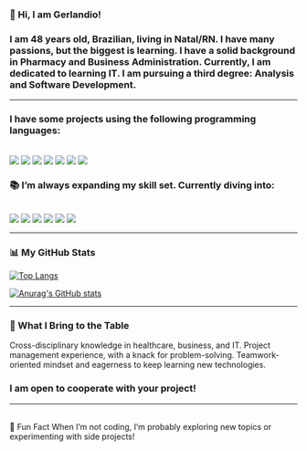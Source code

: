 ### 👋 Hi, I am Gerlandio! 
<h3>I am 48 years old, Brazilian, living in Natal/RN. I have many passions, but the biggest is learning.  I have a solid background in Pharmacy and Business Administration. Currently,  I am dedicated to learning IT. I am pursuing a third degree: Analysis and Software Development. </h2>

<hr>

<h3>I have some projects using the following programming languages:</h3>
<br>
<img src="https://img.shields.io/badge/HTML5-E34F26?style=for-the-badge&logo=html5&logoColor=white">
<img src="https://img.shields.io/badge/CSS3-1572B6?style=for-the-badge&logo=css3&logoColor=white">
<img src= "https://img.shields.io/badge/Node.js-43853D?style=for-the-badge&logo=node.js&logoColor=white">
<img src="https://img.shields.io/badge/JavaScript-323330?style=for-the-badge&logo=javascript&logoColor=F7DF1E">
<img src="https://img.shields.io/badge/React-20232A?style=for-the-badge&logo=react&logoColor=61DAFB">
<img src="https://img.shields.io/badge/Next-black?style=for-the-badge&logo=next.js&logoColor=white">
<img src="https://img.shields.io/badge/tailwindcss-%2338B2AC.svg?style=for-the-badge&logo=tailwind-css&logoColor=white">

<h3>📚 I’m always expanding my skill set. Currently diving into: </h3>
<br>
<img src="https://img.shields.io/badge/React-20232A?style=for-the-badge&logo=react&logoColor=61DAFB">
<img src="https://img.shields.io/badge/TypeScript-007ACC?style=for-the-badge&logo=typescript&logoColor=white">
<img src="https://img.shields.io/badge/MongoDB-4EA94B?style=for-the-badge&logo=mongodb&logoColor=white">
<img src="https://img.shields.io/badge/chatGPT-74aa9c?style=for-the-badge&logo=openai&logoColor=white">
<img src="https://img.shields.io/badge/google%20gemini-8E75B2?style=for-the-badge&logo=google%20gemini&logoColor=white">
<img src="https://img.shields.io/badge/python-3670A0?style=for-the-badge&logo=python&logoColor=ffdd54">

<hr>
<h3>📊 My GitHub Stats</h3>

[![Top Langs](https://github-readme-stats.vercel.app/api/top-langs/?username=gerlandiosouza)](https://github.com/anuraghazra/github-readme-stats)

[![Anurag's GitHub stats](https://github-readme-stats.vercel.app/api?username=gerlandiosouza)](https://github.com/anuraghazra/github-readme-stats)

<hr>

<h3>🚀 What I Bring to the Table </h3>

Cross-disciplinary knowledge in healthcare, business, and IT.
Project management experience, with a knack for problem-solving.
Teamwork-oriented mindset and eagerness to keep learning new technologies.

<h3>I am open to cooperate with your project!</h3>


<hr>
<br>
🌟 Fun Fact
When I’m not coding, I’m probably exploring new topics or experimenting with side projects!




<!--
**gerlandiosouza/gerlandiosouza** is a ✨ _special_ ✨ repository because its `README.md` (this file) appears on your GitHub profile.

Here are some ideas to get you started:

- 🔭 I’m currently working on ...
- 🌱 I’m currently learning ...
- 👯 I’m looking to collaborate on ...
- 🤔 I’m looking for help with ...
- 💬 Ask me about ...
- 📫 How to reach me: ...
- 😄 Pronouns: ...
- ⚡ Fun fact: ...
-->
